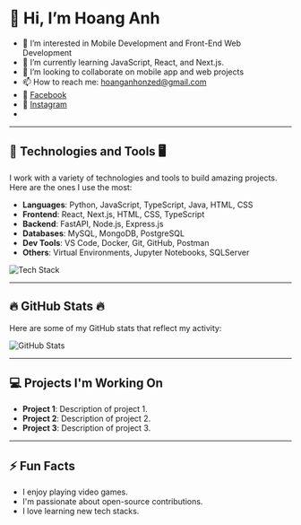 # 👋 Hi, I’m Hoang Anh

- 👀 I’m interested in Mobile Development and Front-End Web Development
- 🌱 I’m currently learning JavaScript, React, and Next.js.
- 💞️ I’m looking to collaborate on mobile app and web projects  
- 📫 How to reach me: [hoanganhonzed@gmail.com](mailto:hoanganhonzed@gmail.com)
- 📱 [Facebook](https://facebook.com/your-profile)
- 📸 [Instagram](https://instagram.com/your-profile)
- 

---

## 📘 Technologies and Tools 🖥 

I work with a variety of technologies and tools to build amazing projects. Here are the ones I use the most:

- **Languages**: Python, JavaScript, TypeScript, Java, HTML, CSS
- **Frontend**: React, Next.js, HTML, CSS, TypeScript
- **Backend**: FastAPI, Node.js, Express.js
- **Databases**: MySQL, MongoDB, PostgreSQL
- **Dev Tools**: VS Code, Docker, Git, GitHub, Postman
- **Others**: Virtual Environments, Jupyter Notebooks, SQLServer

![Tech Stack](https://techstack-image-url-here) <!-- Replace with a tech stack image -->

---

## 🔥 GitHub Stats 🔥

Here are some of my GitHub stats that reflect my activity:

![GitHub Stats](https://github-readme-stats.vercel.app/api?username=nhoxlovew&show_icons=true&hide_title=true&count_private=true&theme=radical)

---

## 💻 Projects I'm Working On

- **Project 1**: Description of project 1.
- **Project 2**: Description of project 2.
- **Project 3**: Description of project 3.

---

## ⚡ Fun Facts

- I enjoy playing video games.
- I'm passionate about open-source contributions.
- I love learning new tech stacks.
